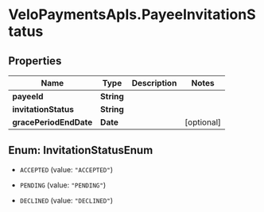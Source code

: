 # VeloPaymentsApIs.PayeeInvitationStatus

## Properties

Name | Type | Description | Notes
------------ | ------------- | ------------- | -------------
**payeeId** | **String** |  | 
**invitationStatus** | **String** |  | 
**gracePeriodEndDate** | **Date** |  | [optional] 



## Enum: InvitationStatusEnum


* `ACCEPTED` (value: `"ACCEPTED"`)

* `PENDING` (value: `"PENDING"`)

* `DECLINED` (value: `"DECLINED"`)




